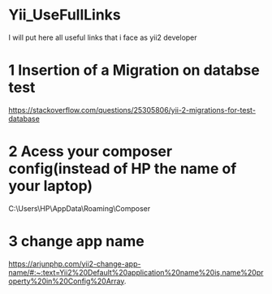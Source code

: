 # Yii_UseFullLinks
I will put here all useful links that i face as yii2 developer
# 1 Insertion of a Migration on databse test

https://stackoverflow.com/questions/25305806/yii-2-migrations-for-test-database

# 2 Acess your composer config(instead of HP the name of your laptop)

 C:\Users\HP\AppData\Roaming\Composer
 
 # 3 change app name 
 
 https://arjunphp.com/yii2-change-app-name/#:~:text=Yii2%20Default%20application%20name%20is,name%20property%20in%20Config%20Array.


